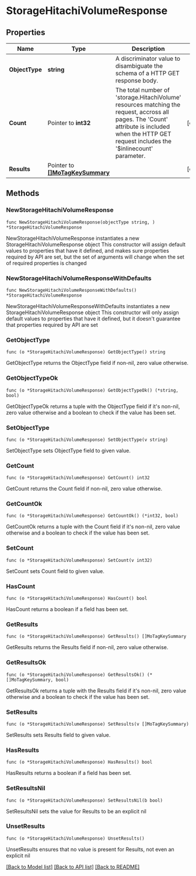 # StorageHitachiVolumeResponse

## Properties

Name | Type | Description | Notes
------------ | ------------- | ------------- | -------------
**ObjectType** | **string** | A discriminator value to disambiguate the schema of a HTTP GET response body. | 
**Count** | Pointer to **int32** | The total number of &#39;storage.HitachiVolume&#39; resources matching the request, accross all pages. The &#39;Count&#39; attribute is included when the HTTP GET request includes the &#39;$inlinecount&#39; parameter. | [optional] 
**Results** | Pointer to [**[]MoTagKeySummary**](MoTagKeySummary.md) |  | [optional] 

## Methods

### NewStorageHitachiVolumeResponse

`func NewStorageHitachiVolumeResponse(objectType string, ) *StorageHitachiVolumeResponse`

NewStorageHitachiVolumeResponse instantiates a new StorageHitachiVolumeResponse object
This constructor will assign default values to properties that have it defined,
and makes sure properties required by API are set, but the set of arguments
will change when the set of required properties is changed

### NewStorageHitachiVolumeResponseWithDefaults

`func NewStorageHitachiVolumeResponseWithDefaults() *StorageHitachiVolumeResponse`

NewStorageHitachiVolumeResponseWithDefaults instantiates a new StorageHitachiVolumeResponse object
This constructor will only assign default values to properties that have it defined,
but it doesn't guarantee that properties required by API are set

### GetObjectType

`func (o *StorageHitachiVolumeResponse) GetObjectType() string`

GetObjectType returns the ObjectType field if non-nil, zero value otherwise.

### GetObjectTypeOk

`func (o *StorageHitachiVolumeResponse) GetObjectTypeOk() (*string, bool)`

GetObjectTypeOk returns a tuple with the ObjectType field if it's non-nil, zero value otherwise
and a boolean to check if the value has been set.

### SetObjectType

`func (o *StorageHitachiVolumeResponse) SetObjectType(v string)`

SetObjectType sets ObjectType field to given value.


### GetCount

`func (o *StorageHitachiVolumeResponse) GetCount() int32`

GetCount returns the Count field if non-nil, zero value otherwise.

### GetCountOk

`func (o *StorageHitachiVolumeResponse) GetCountOk() (*int32, bool)`

GetCountOk returns a tuple with the Count field if it's non-nil, zero value otherwise
and a boolean to check if the value has been set.

### SetCount

`func (o *StorageHitachiVolumeResponse) SetCount(v int32)`

SetCount sets Count field to given value.

### HasCount

`func (o *StorageHitachiVolumeResponse) HasCount() bool`

HasCount returns a boolean if a field has been set.

### GetResults

`func (o *StorageHitachiVolumeResponse) GetResults() []MoTagKeySummary`

GetResults returns the Results field if non-nil, zero value otherwise.

### GetResultsOk

`func (o *StorageHitachiVolumeResponse) GetResultsOk() (*[]MoTagKeySummary, bool)`

GetResultsOk returns a tuple with the Results field if it's non-nil, zero value otherwise
and a boolean to check if the value has been set.

### SetResults

`func (o *StorageHitachiVolumeResponse) SetResults(v []MoTagKeySummary)`

SetResults sets Results field to given value.

### HasResults

`func (o *StorageHitachiVolumeResponse) HasResults() bool`

HasResults returns a boolean if a field has been set.

### SetResultsNil

`func (o *StorageHitachiVolumeResponse) SetResultsNil(b bool)`

 SetResultsNil sets the value for Results to be an explicit nil

### UnsetResults
`func (o *StorageHitachiVolumeResponse) UnsetResults()`

UnsetResults ensures that no value is present for Results, not even an explicit nil

[[Back to Model list]](../README.md#documentation-for-models) [[Back to API list]](../README.md#documentation-for-api-endpoints) [[Back to README]](../README.md)


